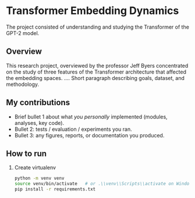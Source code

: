 # Transformer Embedding Dynamics

The project consisted of understanding and studying the Transformer of the GPT-2 model.

## Overview
This research project, overviewed by the professor Jeff Byers concentrated on the study of three features of the Transformer architecture that affected the embedding spaces.
....
Short paragraph describing goals, dataset, and methodology.

## My contributions
- Brief bullet 1 about what *you personally* implemented (modules, analyses, key code).
- Bullet 2: tests / evaluation / experiments you ran.
- Bullet 3: any figures, reports, or documentation you produced.

## How to run
1. Create virtualenv
   ```bash
   python -m venv venv
   source venv/bin/activate   # or .\\venv\\Scripts\\activate on Windows
   pip install -r requirements.txt
